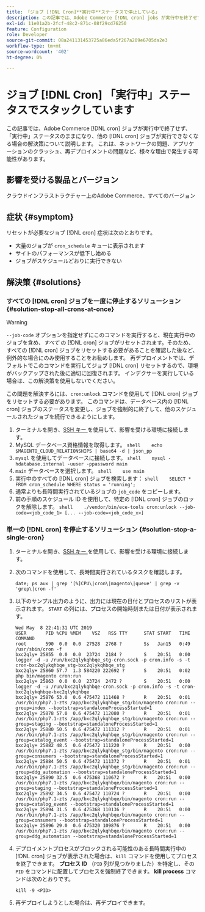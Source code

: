```yaml
---
title: 「ジョブ [!DNL Cron]**実行中**ステータスで停止している」
description: この記事では、Adobe Commerce [!DNL cron] jobs が実行中を終了せず、「実行中」ステータスのままになり、他のジョブが実行できなくなる場合のソリュ  [!DNL cron]  ションについて説明します。 これは、ネットワークの問題、アプリケーションのクラッシュ、再デプロイメントの問題など、様々な理由で発生する可能性があります。
exl-id: 11e01a2b-2fcf-48c2-871c-08f29cd76250
feature: Configuration
role: Developer
source-git-commit: 08a241131453725a86eda5f267a209e6705da2e3
workflow-type: tm+mt
source-wordcount: '402'
ht-degree: 0%

---
```


# ジョブ [!DNL Cron] 「実行中」ステータスでスタックしています

この記事では、Adobe Commerce [!DNL cron] ジョブが実行中で終了せず、「実行中」ステータスのままになり、他の [!DNL cron] ジョブが実行できなくなる場合の解決策について説明します。 これは、ネットワークの問題、アプリケーションのクラッシュ、再デプロイメントの問題など、様々な理由で発生する可能性があります。

## 影響を受ける製品とバージョン

クラウドインフラストラクチャー上のAdobe Commerce、すべてのバージョン

## 症状 {#symptom}

リセットが必要なジョブ [!DNL cron] 症状は次のとおりです。

* 大量のジョブが `cron_schedule` キューに表示されます
* サイトのパフォーマンスが低下し始める
* ジョブがスケジュールどおりに実行できない

## 解決策 {#solutions}

### すべての [!DNL cron] ジョブを一度に停止するソリューション {#solution-stop-all-crons-at-once}

>[!WARNING]
>
>`--job-code` オプションを指定せずにこのコマンドを実行すると、現在実行中のジョブを含め、*すべて* の [!DNL cron] ジョブがリセットされます。そのため、すべての [!DNL cron] ジョブをリセットする必要があることを確認した後など、例外的な場合にのみ使用することをお勧めします。 再デプロイメントでは、デフォルトでこのコマンドを実行してジョブ [!DNL cron] リセットするので、環境がバックアップされた後に適切に回復されます。 インデクサーを実行している場合は、この解決策を使用しないでください。

この問題を解決するには、`cron:unlock` コマンドを使用して [!DNL cron] ジョブをリセットする必要があります。 このコマンドは、データベース内の [!DNL cron] ジョブのステータスを変更し、ジョブを強制的に終了して、他のスケジュールされたジョブを続行できるようにします。

1. ターミナルを開き、[SSH キー ](https://experienceleague.adobe.com/ja/docs/commerce-cloud-service/user-guide/develop/secure-connections) を使用して、影響を受ける環境に接続します。
1. MySQL データベース資格情報を取得します。    ```shell    echo $MAGENTO_CLOUD_RELATIONSHIPS | base64 -d | json_pp    ```
1. `mysql` を使用してデータベースに接続します。    ```shell    mysql -hdatabase.internal -uuser -ppassword main    ```
1. `main` データベースを選択します。    ```shell    use main    ```
1. 実行中のすべての [!DNL cron] ジョブを検索します：    ```shell    SELECT * FROM cron_schedule WHERE status = 'running';    ```
1. 通常よりも長時間実行されているジョブの `job_code` をコピーします。
1. 前の手順のスケジュール ID を使用して、特定の [!DNL cron] ジョブのロックを解除します。    ```shell    ./vendor/bin/ece-tools cron:unlock --job-code=<job_code_1> [... --job-code=<job_code_x>]    ```

### 単一の [!DNL cron] を停止するソリューション {#solution-stop-a-single-cron}

1. ターミナルを開き、[SSH キー ](https://experienceleague.adobe.com/ja/docs/commerce-cloud-service/user-guide/develop/secure-connections) を使用して、影響を受ける環境に接続します。
1. 次のコマンドを使用して、長時間実行されているタスクを確認します。

   ```date; ps aux | grep '[%]CPU\|cron\|magento\|queue' | grep -v 'grep\|cron -f'```

1. 以下のサンプル出力のように、出力には現在の日付とプロセスのリストが表示されます。 `START` の列には、プロセスの開始時刻または日付が表示されます。

   ```
   Wed May  8 22:41:31 UTC 2019
   USER       PID %CPU %MEM    VSZ   RSS TTY      STAT START   TIME COMMAND
   root       590  0.0  0.0  27528  2768 ?        Ss   Jan15   0:49 /usr/sbin/cron -f
   bxc2qly+ 25855  0.0  0.0  23724  2184 ?        S    20:51   0:00 logger -d -u /run/bxc2qlykqhbqe_stg-cron.sock -p cron.info -s -t cron-bxc2qlykqhbqe_stg-bxc2qlykqhbqe_stg
   bxc2qly+ 25860 57.7  1.3 584220 222692 ?       S    20:51   0:02 php bin/magento cron:run
   bxc2qly+ 25863  0.0  0.0  23724  2472 ?        S    20:51   0:00 logger -d -u /run/bxc2qlykqhbqe-cron.sock -p cron.info -s -t cron-bxc2qlykqhbqe-bxc2qlykqhbqe
   bxc2qly+ 25876 53.0  0.6 475472 111468 ?       R    20:51   0:01 /usr/bin/php7.1-zts /app/bxc2qlykqhbqe_stg/bin/magento cron:run --group=index --bootstrap=standaloneProcessStarted=1
   bxc2qly+ 25878 57.0  0.6 475472 112080 ?       R    20:51   0:01 /usr/bin/php7.1-zts /app/bxc2qlykqhbqe_stg/bin/magento cron:run --group=staging --bootstrap=standaloneProcessStarted=1
   bxc2qly+ 25880 50.5  0.6 475472 111312 ?       R    20:51   0:01 /usr/bin/php7.1-zts /app/bxc2qlykqhbqe_stg/bin/magento cron:run --group=catalog_event --bootstrap=standaloneProcessStarted=1
   bxc2qly+ 25882 48.5  0.6 475472 111220 ?       R    20:51   0:00 /usr/bin/php7.1-zts /app/bxc2qlykqhbqe_stg/bin/magento cron:run --group=consumers --bootstrap=standaloneProcessStarted=1
   bxc2qly+ 25884 50.5  0.6 475472 111372 ?       R    20:51   0:01 /usr/bin/php7.1-zts /app/bxc2qlykqhbqe_stg/bin/magento cron:run --group=ddg_automation --bootstrap=standaloneProcessStarted=1
   bxc2qly+ 25890 32.5  0.6 475368 110672 ?       R    20:51   0:00 /usr/bin/php7.1-zts /app/bxc2qlykqhbqe/bin/magento cron:run --group=staging --bootstrap=standaloneProcessStarted=1
   bxc2qly+ 25892 34.5  0.6 475472 110724 ?       R    20:51   0:00 /usr/bin/php7.1-zts /app/bxc2qlykqhbqe/bin/magento cron:run --group=catalog_event --bootstrap=standaloneProcessStarted=1
   bxc2qly+ 25894 31.5  0.6 475368 110136 ?       R    20:51   0:00 /usr/bin/php7.1-zts /app/bxc2qlykqhbqe/bin/magento cron:run --group=consumers --bootstrap=standaloneProcessStarted=1
   bxc2qly+ 25896 29.0  0.6 475320 109876 ?       R    20:51   0:00 /usr/bin/php7.1-zts /app/bxc2qlykqhbqe/bin/magento cron:run --group=ddg_automation --bootstrap=standaloneProcessStarted=1
   ```

1. デプロイメントプロセスがブロックされる可能性のある長時間実行中の [!DNL cron] ジョブが表示された場合は、`kill` コマンドを使用してプロセスを終了できます。 **プロセス ID** （`PID` 列が見つかりました）を特定し、その `PID` をコマンドに配置してプロセスを強制終了できます。
**kill process** コマンドは次のとおりです。

   ```kill -9 <PID>```

1. 再デプロイしようとした場合は、再デプロイできます。
